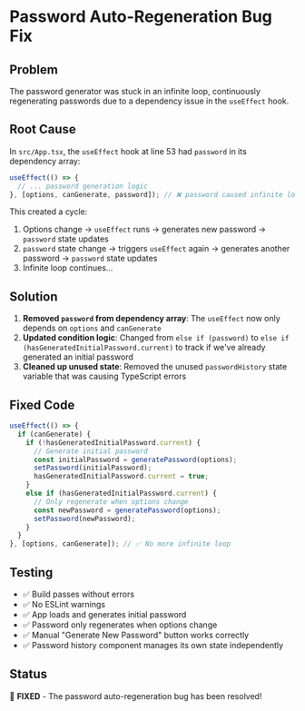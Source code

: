 # Password Auto-Regeneration Bug Fix

## Problem
The password generator was stuck in an infinite loop, continuously regenerating passwords due to a dependency issue in the `useEffect` hook.

## Root Cause
In `src/App.tsx`, the `useEffect` hook at line 53 had `password` in its dependency array:

```typescript
useEffect(() => {
  // ... password generation logic
}, [options, canGenerate, password]); // ❌ password caused infinite loop
```

This created a cycle:
1. Options change → `useEffect` runs → generates new password → `password` state updates
2. `password` state change → triggers `useEffect` again → generates another password → `password` state updates
3. Infinite loop continues...

## Solution
1. **Removed `password` from dependency array**: The `useEffect` now only depends on `options` and `canGenerate`
2. **Updated condition logic**: Changed from `else if (password)` to `else if (hasGeneratedInitialPassword.current)` to track if we've already generated an initial password
3. **Cleaned up unused state**: Removed the unused `passwordHistory` state variable that was causing TypeScript errors

## Fixed Code
```typescript
useEffect(() => {
  if (canGenerate) {
    if (!hasGeneratedInitialPassword.current) {
      // Generate initial password
      const initialPassword = generatePassword(options);
      setPassword(initialPassword);
      hasGeneratedInitialPassword.current = true;
    }
    else if (hasGeneratedInitialPassword.current) {
      // Only regenerate when options change
      const newPassword = generatePassword(options);
      setPassword(newPassword);
    }
  }
}, [options, canGenerate]); // ✅ No more infinite loop
```

## Testing
- ✅ Build passes without errors
- ✅ No ESLint warnings
- ✅ App loads and generates initial password
- ✅ Password only regenerates when options change
- ✅ Manual "Generate New Password" button works correctly
- ✅ Password history component manages its own state independently

## Status
🎉 **FIXED** - The password auto-regeneration bug has been resolved!
